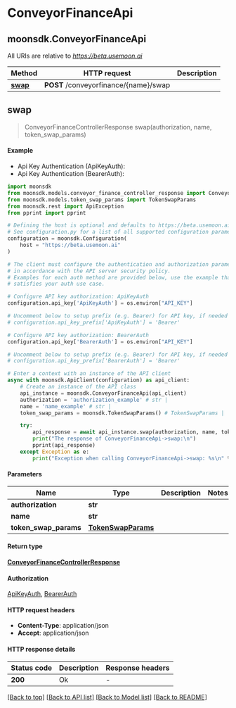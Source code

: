 # ConveyorFinanceApi

## moonsdk.ConveyorFinanceApi

All URIs are relative to _https://beta.usemoon.ai_

| Method                                 | HTTP request                          | Description |
| -------------------------------------- | ------------------------------------- | ----------- |
| [**swap**](ConveyorFinanceApi.md#swap) | **POST** /conveyorfinance/{name}/swap |             |

## **swap**

> ConveyorFinanceControllerResponse swap(authorization, name, token\_swap\_params)

#### Example

* Api Key Authentication (ApiKeyAuth):
* Api Key Authentication (BearerAuth):

```python
import moonsdk
from moonsdk.models.conveyor_finance_controller_response import ConveyorFinanceControllerResponse
from moonsdk.models.token_swap_params import TokenSwapParams
from moonsdk.rest import ApiException
from pprint import pprint

# Defining the host is optional and defaults to https://beta.usemoon.ai
# See configuration.py for a list of all supported configuration parameters.
configuration = moonsdk.Configuration(
    host = "https://beta.usemoon.ai"
)

# The client must configure the authentication and authorization parameters
# in accordance with the API server security policy.
# Examples for each auth method are provided below, use the example that
# satisfies your auth use case.

# Configure API key authorization: ApiKeyAuth
configuration.api_key['ApiKeyAuth'] = os.environ["API_KEY"]

# Uncomment below to setup prefix (e.g. Bearer) for API key, if needed
# configuration.api_key_prefix['ApiKeyAuth'] = 'Bearer'

# Configure API key authorization: BearerAuth
configuration.api_key['BearerAuth'] = os.environ["API_KEY"]

# Uncomment below to setup prefix (e.g. Bearer) for API key, if needed
# configuration.api_key_prefix['BearerAuth'] = 'Bearer'

# Enter a context with an instance of the API client
async with moonsdk.ApiClient(configuration) as api_client:
    # Create an instance of the API class
    api_instance = moonsdk.ConveyorFinanceApi(api_client)
    authorization = 'authorization_example' # str | 
    name = 'name_example' # str | 
    token_swap_params = moonsdk.TokenSwapParams() # TokenSwapParams | 

    try:
        api_response = await api_instance.swap(authorization, name, token_swap_params)
        print("The response of ConveyorFinanceApi->swap:\n")
        pprint(api_response)
    except Exception as e:
        print("Exception when calling ConveyorFinanceApi->swap: %s\n" % e)
```

#### Parameters

| Name                    | Type                                      | Description | Notes |
| ----------------------- | ----------------------------------------- | ----------- | ----- |
| **authorization**       | **str**                                   |             |       |
| **name**                | **str**                                   |             |       |
| **token\_swap\_params** | [**TokenSwapParams**](TokenSwapParams.md) |             |       |

#### Return type

[**ConveyorFinanceControllerResponse**](ConveyorFinanceControllerResponse.md)

#### Authorization

[ApiKeyAuth](./#ApiKeyAuth), [BearerAuth](./#BearerAuth)

#### HTTP request headers

* **Content-Type**: application/json
* **Accept**: application/json

#### HTTP response details

| Status code | Description | Response headers |
| ----------- | ----------- | ---------------- |
| **200**     | Ok          | -                |

[\[Back to top\]](ConveyorFinanceApi.md) [\[Back to API list\]](./#documentation-for-api-endpoints) [\[Back to Model list\]](./#documentation-for-models) [\[Back to README\]](./)
